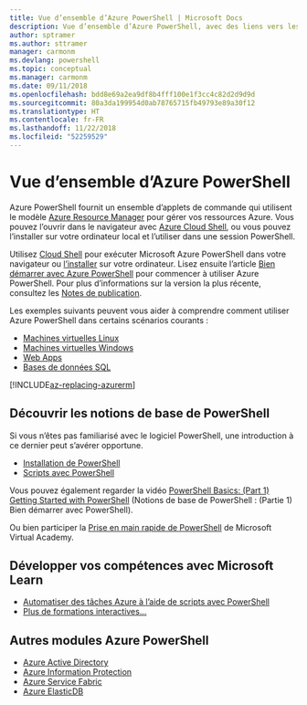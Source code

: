 ```yaml
---
title: Vue d’ensemble d’Azure PowerShell | Microsoft Docs
description: Vue d’ensemble d’Azure PowerShell, avec des liens vers les procédures d’installation et de configuration.
author: sptramer
ms.author: sttramer
manager: carmonm
ms.devlang: powershell
ms.topic: conceptual
ms.manager: carmonm
ms.date: 09/11/2018
ms.openlocfilehash: bdd8e69a2ea9df8b4fff100e1f3cc4c82d2d9d9d
ms.sourcegitcommit: 80a3da199954d0ab78765715fb49793e89a30f12
ms.translationtype: HT
ms.contentlocale: fr-FR
ms.lasthandoff: 11/22/2018
ms.locfileid: "52259529"
---
```

# <a name="overview-of-azure-powershell"></a>Vue d’ensemble d’Azure PowerShell

Azure PowerShell fournit un ensemble d’applets de commande qui utilisent le modèle [Azure Resource Manager](/azure/azure-resource-manager/resource-group-overview) pour gérer vos ressources Azure. Vous pouvez l’ouvrir dans le navigateur avec [Azure Cloud Shell](/azure/cloud-shell/overview), ou vous pouvez l’installer sur votre ordinateur local et l’utiliser dans une session PowerShell.

Utilisez [Cloud Shell](/azure/cloud-shell/overview) pour exécuter Microsoft Azure PowerShell dans votre navigateur ou [l’installer](install-azurerm-ps.md) sur votre ordinateur. Lisez ensuite l’article [Bien démarrer avec Azure PowerShell](get-started-azureps.md) pour commencer à utiliser Azure PowerShell. Pour plus d’informations sur la version la plus récente, consultez les [Notes de publication](release-notes-azureps.md).

Les exemples suivants peuvent vous aider à comprendre comment utiliser Azure PowerShell dans certains scénarios courants :

* [Machines virtuelles Linux](/azure/virtual-machines/virtual-machines-linux-powershell-samples?toc=/powershell/azure/toc.json)
* [Machines virtuelles Windows](/azure/virtual-machines/virtual-machines-windows-powershell-samples?toc=/powershell/azure/toc.json)
* [Web Apps](/azure/app-service-web/app-service-powershell-samples?toc=/powershell/azure/toc.json)
* [Bases de données SQL](/azure/sql-database/sql-database-powershell-samples?toc=/powershell/azure/toc.json)

[!INCLUDE[az-replacing-azurerm](../includes/az-replacing-azurerm.md)]

## <a name="learn-powershell-basics"></a>Découvrir les notions de base de PowerShell

Si vous n’êtes pas familiarisé avec le logiciel PowerShell, une introduction à ce dernier peut s’avérer opportune.

* [Installation de PowerShell](/powershell/scripting/setup/installing-windows-powershell)
* [Scripts avec PowerShell](/powershell/scripting/powershell-scripting)

Vous pouvez également regarder la vidéo [PowerShell Basics: (Part 1) Getting Started with PowerShell](https://channel9.msdn.com/Blogs/Taste-of-Premier/PowerShellBasicsPart1) (Notions de base de PowerShell : (Partie 1) Bien démarrer avec PowerShell).

Ou bien participer la [Prise en main rapide de PowerShell](https://mva.microsoft.com/liveevents/powershell-jumpstart) de Microsoft Virtual Academy.

## <a name="build-your-skills-with-microsoft-learn"></a>Développer vos compétences avec Microsoft Learn

- [Automatiser des tâches Azure à l’aide de scripts avec PowerShell](/learn/modules/automate-azure-tasks-with-powershell/)
- [Plus de formations interactives...](/learn/browse/?term=powershell)

## <a name="other-azure-powershell-modules"></a>Autres modules Azure PowerShell

* [Azure Active Directory](/powershell/azure/active-directory/)
* [Azure Information Protection](/powershell/azure/aip/)
* [Azure Service Fabric](/powershell/azure/service-fabric/)
* [Azure ElasticDB](/powershell/azure/elasticdbjobs/)
